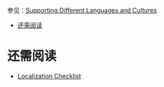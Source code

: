 参见：[Supporting Different Languages and Cultures](https://developer.android.com/training/basics/supporting-devices/languages.html)

- [还需阅读](#%E8%BF%98%E9%9C%80%E9%98%85%E8%AF%BB)

# 还需阅读
- [Localization Checklist](https://developer.android.com/distribute/tools/localization-checklist.html)

